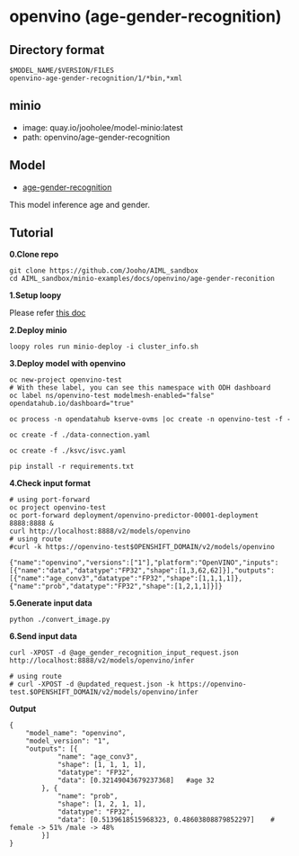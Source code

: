 # openvino (age-gender-recognition)

## Directory format
  ```
  $MODEL_NAME/$VERSION/FILES
  openvino-age-gender-recognition/1/*bin,*xml         
  ```
  
## minio
- image: quay.io/jooholee/model-minio:latest
- path: openvino/age-gender-recognition

## Model  
- [age-gender-recognition](https://github.com/openvinotoolkit/model_server/tree/main/demos/age_gender_recognition/python)

This model inference age and gender.


## Tutorial

**0.Clone repo**

~~~
git clone https://github.com/Jooho/AIML_sandbox
cd AIML_sandbox/minio-examples/docs/openvino/age-gender-reconition
~~~

**1.Setup loopy**

Please refer [this doc](../loopy-setup.md)

**2.Deploy minio**

~~~
loopy roles run minio-deploy -i cluster_info.sh
~~~

**3.Deploy model with openvino**

~~~
oc new-project openvino-test
# With these label, you can see this namespace with ODH dashboard
oc label ns/openvino-test modelmesh-enabled="false"   opendatahub.io/dashboard="true"

oc process -n opendatahub kserve-ovms |oc create -n openvino-test -f -

oc create -f ./data-connection.yaml

oc create -f ./ksvc/isvc.yaml

pip install -r requirements.txt
~~~

**4.Check input format**
~~~
# using port-forward
oc project openvino-test
oc port-forward deployment/openvino-predictor-00001-deployment 8888:8888 &
curl http://localhost:8888/v2/models/openvino
# using route
#curl -k https://openvino-test$OPENSHIFT_DOMAIN/v2/models/openvino

{"name":"openvino","versions":["1"],"platform":"OpenVINO","inputs":[{"name":"data","datatype":"FP32","shape":[1,3,62,62]}],"outputs":[{"name":"age_conv3","datatype":"FP32","shape":[1,1,1,1]},{"name":"prob","datatype":"FP32","shape":[1,2,1,1]}]}
~~~

**5.Generate input data**
~~~
python ./convert_image.py
~~~

**6.Send input data**
~~~
curl -XPOST -d @age_gender_recognition_input_request.json  http://localhost:8888/v2/models/openvino/infer

# using route
# curl -XPOST -d @updated_request.json -k https://openvino-test.$OPENSHIFT_DOMAIN/v2/models/openvino/infer

~~~

**Output**
~~~
{
    "model_name": "openvino",
    "model_version": "1",
    "outputs": [{
            "name": "age_conv3",
            "shape": [1, 1, 1, 1],
            "datatype": "FP32",
            "data": [0.32149043679237368]   #age 32
        }, {
            "name": "prob",
            "shape": [1, 2, 1, 1],
            "datatype": "FP32",
            "data": [0.5139618515968323, 0.48603808879852297]    # female -> 51% /male -> 48%
        }]
}
~~~
